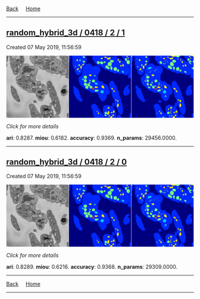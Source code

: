 
[Back](..)&nbsp;&nbsp;&nbsp;&nbsp;&nbsp;[Home](https://leapmanlab.github.io/snapshots)

---

<div class="summary"><a href="1"><h2>random_hybrid_3d / 0418 / 2 / 1</h2></a><p>Created 07 May 2019, 11:56:59
</p><a href="1"><img src="1/media/summary.png" align="center"></a><p>
<i>Click for more details</i>
</p></div>

**ari**: 0.8287. **miou**: 0.6182. **accuracy**: 0.9369. **n_params**: 29456.0000. 

---

<div class="summary"><a href="0"><h2>random_hybrid_3d / 0418 / 2 / 0</h2></a><p>Created 07 May 2019, 11:56:59
</p><a href="0"><img src="0/media/summary.png" align="center"></a><p>
<i>Click for more details</i>
</p></div>

**ari**: 0.8289. **miou**: 0.6216. **accuracy**: 0.9368. **n_params**: 29309.0000. 

---

[Back](..)&nbsp;&nbsp;&nbsp;&nbsp;&nbsp;[Home](https://leapmanlab.github.io/snapshots)

---